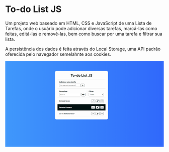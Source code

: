 # To-do List JS
Um projeto web baseado em HTML, CSS e JavaScript de uma Lista de Tarefas, onde o usuário pode adicionar diversas tarefas, marcá-las como feitas, editá-las e removê-las, bem como buscar por uma tarefa e filtrar sua lista. 

A persistência dos dados é feita através do Local Storage, uma API padrão oferecida pelo navegador semelahnte aos cookies.

![Alt text](img/image.png)
